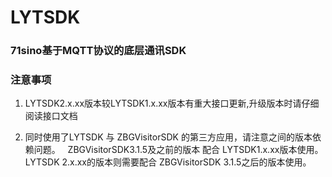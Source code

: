 # LYTSDK
### 71sino基于MQTT协议的底层通讯SDK

### 注意事项
1. LYTSDK2.x.xx版本较LYTSDK1.x.xx版本有重大接口更新,升级版本时请仔细阅读接口文档

2. 同时使用了LYTSDK 与 ZBGVisitorSDK 的第三方应用，请注意之间的版本依赖问题。   ZBGVisitorSDK3.1.5及之前的版本 配合 LYTSDK1.x.xx版本使用。 LYTSDK 2.x.xx的版本则需要配合 ZBGVisitorSDK 3.1.5之后的版本使用。
